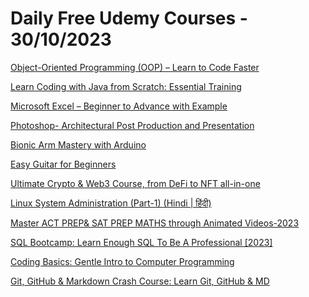 # Daily Free Udemy Courses - 30/10/2023

[Object-Oriented Programming (OOP) – Learn to Code Faster](https://www.udemy.com/course/object-oriented-programming-with-python-learn-to-code-faster/?couponCode=999EFF381694A4339CAB)
[Learn Coding with Java from Scratch: Essential Training](https://www.udemy.com/course/learn-coding-with-java-from-scratch-essential-training-2022/?couponCode=3C8F88537E299FB3752E)
[Microsoft Excel – Beginner to Advance with Example](https://www.udemy.com/course/learn-excel-from-beginner-to-advance-with-example/?couponCode=OCTTHREE23)
[Photoshop- Architectural Post Production and Presentation](https://www.udemy.com/course/photoshop-architectural-post-production-and-presentation/?couponCode=E1117F5095605316137E)
[Bionic Arm Mastery with Arduino](https://www.udemy.com/course/bionic-arm-using-arduino/?couponCode=5FBFAF9AE9538E64F25A)
[Easy Guitar for Beginners](https://www.udemy.com/course/easy-guitar-for-beginners/?couponCode=ACB7CC73161F403F23E7)
[Ultimate Crypto & Web3 Course, from DeFi to NFT all-in-one](https://www.udemy.com/course/ultimate-crypto-web3/?couponCode=GOJUONFT_15EL)
[Linux System Administration (Part-1) (Hindi | हिंदी)](https://www.udemy.com/course/linux-system-adimistration-hindi-1/?couponCode=GETFREE3)
[Master ACT PREP& SAT PREP MATHS through Animated Videos-2023](https://www.udemy.com/course/act-prep-maths/?couponCode=FESTIVEOFFER)
[SQL Bootcamp: Learn Enough SQL To Be A Professional [2023]](https://www.udemy.com/course/sql-mastery-learn-enough-sql-to-be-a-professional/?couponCode=4178378584CD1E1A795C)
[Coding Basics: Gentle Intro to Computer Programming](https://www.udemy.com/course/coding-basics-gentle-intro-to-coding-for-beginners/?couponCode=B586716DACAE81BA0D9F)
[Git, GitHub & Markdown Crash Course: Learn Git, GitHub & MD](https://www.udemy.com/course/git-github-markdown-crash-course-learn-git-github-md/?couponCode=0C123EF45CB8B9061EFF)
